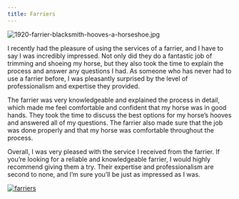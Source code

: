 ```yaml
---
title: Farriers
---
```


![1920-farrier-blacksmith-hooves-a-horseshoe.jpg](/1920-farrier-blacksmith-hooves-a-horseshoe.jpg)

I recently had the pleasure of using the services of a farrier, and I have to say I was incredibly impressed. Not only did they do a fantastic job of trimming and shoeing my horse, but they also took the time to explain the process and answer any questions I had. As someone who has never had to use a farrier before, I was pleasantly surprised by the level of professionalism and expertise they provided.

The farrier was very knowledgeable and explained the process in detail, which made me feel comfortable and confident that my horse was in good hands. They took the time to discuss the best options for my horse’s hooves and answered all of my questions. The farrier also made sure that the job was done properly and that my horse was comfortable throughout the process.

Overall, I was very pleased with the service I received from the farrier. If you’re looking for a reliable and knowledgeable farrier, I would highly recommend giving them a try. Their expertise and professionalism are second to none, and I’m sure you’ll be just as impressed as I was.

[![farriers](<https://dabuttonfactory.com/button.png?t=CHECK+SERVICE&f=Noto+Sans-Bold&ts=26&tc=fff&hp=45&vp=20&c=11&bgt=unicolored&bgc=4bd42f>)](<https://londonexpertfinder.com/link>)